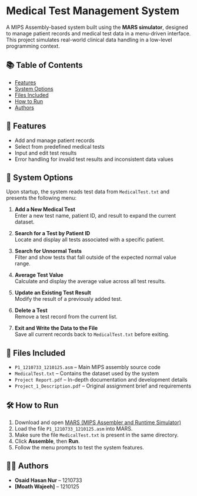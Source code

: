 # Medical Test Management System

A MIPS Assembly-based system built using the **MARS simulator**, designed to manage patient records and medical test data in a menu-driven interface. This project simulates real-world clinical data handling in a low-level programming context.

## 📚 Table of Contents

- [Features](#features)
- [System Options](#system-options)
- [Files Included](#files-included)
- [How to Run](#how-to-run)
- [Authors](#authors)

## 📌 Features

- Add and manage patient records
- Select from predefined medical tests
- Input and edit test results
- Error handling for invalid test results and inconsistent data values


## 🧮 System Options

Upon startup, the system reads test data from `MedicalTest.txt` and presents the following menu:

1. **Add a New Medical Test**  
   Enter a new test name, patient ID, and result to expand the current dataset.

2. **Search for a Test by Patient ID**  
   Locate and display all tests associated with a specific patient.

3. **Search for Unnormal Tests**  
   Filter and show tests that fall outside of the expected normal value range.

4. **Average Test Value**  
   Calculate and display the average value across all test results.

5. **Update an Existing Test Result**  
   Modify the result of a previously added test.

6. **Delete a Test**  
   Remove a test record from the current list.

7. **Exit and Write the Data to the File**  
   Save all current records back to `MedicalTest.txt` before exiting.

## 📁 Files Included

- `P1_1210733_1210125.asm` – Main MIPS assembly source code
- `MedicalTest.txt` – Contains the dataset used by the system
- `Project Report.pdf` – In-depth documentation and development details
- `Project_1_Description.pdf` – Original assignment brief and requirements

## 🛠️ How to Run

1. Download and open [MARS (MIPS Assembler and Runtime Simulator)](https://github.com/dpetersanderson/MARS/releases/tag/v.4.5.1)
2. Load the file `P1_1210733_1210125.asm` into MARS.
3. Make sure the file `MedicalTest.txt` is present in the same directory.
4. Click **Assemble**, then **Run**.
5. Follow the menu prompts to test the system features.

## 👨‍💻 Authors

- **Osaid Hasan Nur** – 1210733
- **[Moath Wajeeh]** – 1210125
